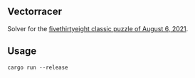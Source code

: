 ## Vectorracer

Solver for the [fivethirtyeight classic puzzle of August 6, 2021](https://fivethirtyeight.com/features/can-you-zoom-around-the-race-track/).

## Usage

    cargo run --release
